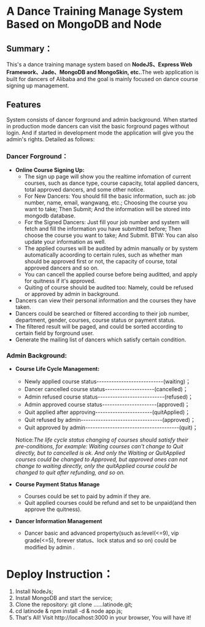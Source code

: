 # A Dance Training Manage System Based on MongoDB and Node

## Summary：
This's a dance training manage system based on **NodeJS、Express Web Framework、Jade、MongoDB and MongoSkin, etc.**.The web application is built for dancers of Alibaba and the goal is mainly focused on dance course signing up management.
## Features
System consists of dancer forground and admin background. When started in production mode dancers can visit the basic forground pages without login. And if started in development mode the application will give you the admin's rights. Detailed as follows:
### Dancer Forground：
* **Online Course Signing Up:**<br/>
	- The sign up page will show you the realtime infomation of current courses, such as dance type, course capacity, total applied dancers, total approved dancers, and some other notice.<br/>
	- For New Dancers: You should fill the basic information, such as: job number, name, email, wangwang, etc.; Choosing the course you want to take; Then Submit; And the information will be stored into mongodb database.<br/>
	- For the Signed Dancers: Just fill your job number and system will fetch and fill the information you have submitted before; Then choose the course you want to take; And Submit. BTW: You can also update your information as well.<br/>
	- The applied courses will be audited by admin manually or by system automatically acoording to certain rules, such as whether man should be approved first or not, the capacity of course, total approved dancers and so on.<br/>
	- You can cancell the applied course before being auditted, and apply for quitness if it's approved.<br/>
	- Quiting of course should be audited too: Namely, could be refused or approved by admin in background.<br/>
* Dancers can view their personal information and the courses they have taken.
* Dancers could be searched or filtered according to their job number, department, gender, courses, course status or payment status.
* The filtered result will be paged, and could be sorted according to certain field by forground user.
* Generate the mailing list of dancers which satisfy certain condition.<br/>

### Admin Background:
* **Course Life Cycle Management:**<br/>
	- Newly applied course status---------------------------(waiting)；<br/>
	- Dancer cancelled course status--------------------(cancelled)；<br/>
	- Admin refused course status---------------------------(refused)；<br/>
	- Admin approved course status----------------------(approved)；<br/>
	- Quit applied after approving-----------------------(quitApplied)；<br/>
	- Quit refused by admin---------------------------------(approved)；<br/>
	- Quit approved by admin--------------------------------------(quit)；<br/>
	
	Notice:*The life cycle status changing of courses should satisfy their pre-conditions, for example: Waiting courses can't change to Quit directly, but to cancelled is ok. And only the Waiting or QuitApplied courses could be changed to Approved, but approved ones can not change to waiting directly, only the quitApplied course could be changed to quit after refunding, and so on.*

* **Course Payment Status Manage**<br/>
	- Courses could be set to paid by admin if they are.
	- Quit applied courses could be refund and set to be unpaid(and then approve the quitness).
* **Dancer Information Management**<br/>
	- Dancer basic and advanced property(such as:level(<=9), vip grade(<=5), forever status、lock status and so on) could be modified by admin .<br/>

# Deploy Instruction：
1. Install NodeJs;
2. Install MongoDB and start the service;
3. Clone the repository: git clone ……latinode.git;
4. cd latinode & npm install -d & node app.js;
5. That's All! Visit http://localhost:3000 in your browser, You will have it!<br/><br/>
